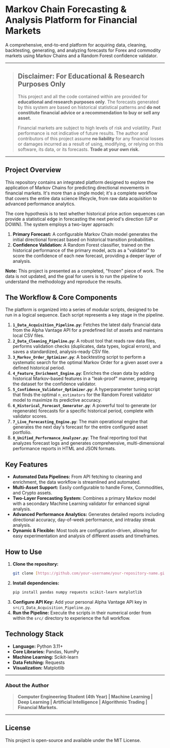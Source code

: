 # Markov Chain Forecasting & Analysis Platform for Financial Markets

A comprehensive, end-to-end platform for acquiring data, cleaning, backtesting, generating, and analyzing forecasts for Forex and commodity markets using Markov Chains and a Random Forest confidence validator.

---

> ## Disclaimer: For Educational & Research Purposes Only
>
> This project and all the code contained within are provided for **educational and research purposes only**. The forecasts generated by this system are based on historical statistical patterns and **do not constitute financial advice or a recommendation to buy or sell any asset.**
>
> Financial markets are subject to high levels of risk and volatility. Past performance is not indicative of future results. The author and contributors of this project assume **no liability** for any financial losses or damages incurred as a result of using, modifying, or relying on this software, its data, or its forecasts. **Trade at your own risk.**

---

## Project Overview

This repository contains an integrated platform designed to explore the application of Markov Chains for predicting directional movements in financial markets. It's more than a single model; it's a complete workflow that covers the entire data science lifecycle, from raw data acquisition to advanced performance analytics.

The core hypothesis is to test whether historical price action sequences can provide a statistical edge in forecasting the next period's direction (UP or DOWN). The system employs a two-layer approach:
1.  **Primary Forecast:** A configurable Markov Chain model generates the initial directional forecast based on historical transition probabilities.
2.  **Confidence Validation:** A Random Forest classifier, trained on the historical performance of the primary model, acts as a "validator" to score the confidence of each new forecast, providing a deeper layer of analysis.

**Note:** This project is presented as a completed, "frozen" piece of work. The data is not updated, and the goal for users is to run the pipeline to understand the methodology and reproduce the results.

## The Workflow & Core Components

The platform is organized into a series of modular scripts, designed to be run in a logical sequence. Each script represents a key stage in the pipeline.

1.  **`1_Data_Acquisition_Pipeline.py`**: Fetches the latest daily financial data from the Alpha Vantage API for a predefined list of assets and maintains local CSV files.
2.  **`2_Data_Cleaning_Pipeline.py`**: A robust tool that reads raw data files, performs validation checks (duplicates, data types, logical errors), and saves a standardized, analysis-ready CSV file.
3.  **`3_Markov_Order_Optimizer.py`**: A backtesting script to perform a systematic search for the optimal Markov Order for a given asset over a defined historical period.
4.  **`4_Feature_Enrichment_Engine.py`**: Enriches the clean data by adding historical Markov-based features in a "leak-proof" manner, preparing the dataset for the confidence validator.
5.  **`5_Confidence_Validator_Optimizer.py`**: A hyperparameter tuning script that finds the optimal `n_estimators` for the Random Forest validator model to maximize its predictive accuracy.
6.  **`6_Historical_Forecast_Generator.py`**: A powerful tool to generate (or regenerate) forecasts for a specific historical period, complete with validator scores.
7.  **`7_Live_Forecasting_Engine.py`**: The main operational engine that generates the next day's forecast for the entire configured asset portfolio.
8.  **`8_Unified_Performance_Analyzer.py`**: The final reporting tool that analyzes forecast logs and generates comprehensive, multi-dimensional performance reports in HTML and JSON formats.

## Key Features

* **Automated Data Pipelines:** From API fetching to cleaning and enrichment, the data workflow is streamlined and automated.
* **Multi-Asset Support:** Easily configurable to handle Forex, Commodities, and Crypto assets.
* **Two-Layer Forecasting System:** Combines a primary Markov model with a secondary Machine Learning validator for enhanced signal analysis.
* **Advanced Performance Analytics:** Generates detailed reports including directional accuracy, day-of-week performance, and intraday streak analysis.
* **Dynamic & Flexible:** Most tools are configuration-driven, allowing for easy experimentation and analysis of different assets and timeframes.

## How to Use

1.  **Clone the repository:**
    ```bash
    git clone [https://github.com/your-username/your-repository-name.git](https://github.com/your-username/your-repository-name.git)
    ```
2.  **Install dependencies:**
    ```bash
    pip install pandas numpy requests scikit-learn matplotlib
    ```
3.  **Configure API Key:** Add your personal Alpha Vantage API key in `src/1_Data_Acquisition_Pipeline.py`.
4.  **Run the Pipeline:** Execute the scripts in their numerical order from within the `src/` directory to experience the full workflow.

## Technology Stack

* **Language:** Python 3.11+
* **Core Libraries:** Pandas, NumPy
* **Machine Learning:** Scikit-learn
* **Data Fetching:** Requests
* **Visualization:** Matplotlib

---

### About the Author

> **Computer Engineering Student (4th Year) | Machine Learning | Deep Learning | Artificial Intelligence | Algorithmic Trading | Financial Markets.**

---

## License

This project is open-source and available under the MIT License.